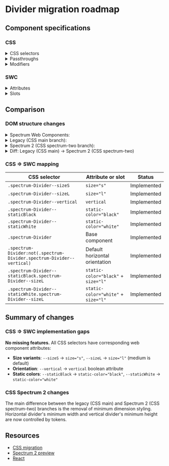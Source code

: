 # Divider migration roadmap

## Component specifications

### CSS

<details>
<summary>CSS selectors</summary>

- `.spectrum-Divider`
- `.spectrum-Divider--sizeL`
- `.spectrum-Divider--sizeS`
- `.spectrum-Divider--staticBlack`
- `.spectrum-Divider--staticBlack.spectrum-Divider--sizeL`
- `.spectrum-Divider--staticWhite`
- `.spectrum-Divider--staticWhite.spectrum-Divider--sizeL`
- `.spectrum-Divider--vertical`
- `.spectrum-Divider:not(.spectrum-Divider.spectrum-Divider--vertical)`

</details>

<details>
<summary>Passthroughs</summary>

None found for this component.

</details>

<details>
<summary>Modifiers</summary>

- `--mod-divider-background-color`
- `--mod-divider-block-minimum-size`
- `--mod-divider-inline-minimum-size`
- `--mod-divider-thickness`
- `--mod-divider-vertical-align`
- `--mod-divider-vertical-height`
- `--mod-divider-vertical-margin`

</details>

### SWC

<details>
<summary>Attributes</summary>

- `size` (s, m, l)
- `vertical` (boolean)
- `static-color` (white, black)

</details>

<details>
<summary>Slots</summary>

None found for this component.

</details>

## Comparison

### DOM structure changes

<details>
<summary>Spectrum Web Components:</summary>

```html
<sp-divider role="separator" aria-orientation="vertical"></sp-divider>
```

</details>

<details>
<summary>Legacy (CSS main branch):</summary>

```html
<hr
    class="spectrum-Divider spectrum-Divider--sizeM"
    style="min-inline-size: 200px;"
    role="separator"
/>
```

</details>

<details>
<summary>Spectrum 2 (CSS spectrum-two branch):</summary>

```html
<hr
    class="spectrum-Divider spectrum-Divider--sizeM"
    style=""
    role="separator"
/>
```

</details>

<details>
<summary>Diff: Legacy (CSS main) → Spectrum 2 (CSS spectrum-two)</summary>

```diff
<hr
    class="spectrum-Divider spectrum-Divider--sizeM"
-   style="min-inline-size: 200px;"
+   style=""
    role="separator"
/>
```

</details>

### CSS => SWC mapping

| CSS selector                                                          | Attribute or slot                   | Status      |
| --------------------------------------------------------------------- | ----------------------------------- | ----------- |
| `.spectrum-Divider--sizeS`                                            | `size="s"`                          | Implemented |
| `.spectrum-Divider--sizeL`                                            | `size="l"`                          | Implemented |
| `.spectrum-Divider--vertical`                                         | `vertical`                          | Implemented |
| `.spectrum-Divider--staticBlack`                                      | `static-color="black"`              | Implemented |
| `.spectrum-Divider--staticWhite`                                      | `static-color="white"`              | Implemented |
| `.spectrum-Divider`                                                   | Base component                      | Implemented |
| `.spectrum-Divider:not(.spectrum-Divider.spectrum-Divider--vertical)` | Default horizontal orientation      | Implemented |
| `.spectrum-Divider--staticBlack.spectrum-Divider--sizeL`              | `static-color="black"` + `size="l"` | Implemented |
| `.spectrum-Divider--staticWhite.spectrum-Divider--sizeL`              | `static-color="white"` + `size="l"` | Implemented |

## Summary of changes

### CSS => SWC implementation gaps

**No missing features.** All CSS selectors have corresponding web component attributes:

- **Size variants**: `--sizeS` → `size="s"`, `--sizeL` → `size="l"` (medium is default)
- **Orientation**: `--vertical` → `vertical` boolean attribute
- **Static colors**: `--staticBlack` → `static-color="black"`, `--staticWhite` → `static-color="white"`

### CSS Spectrum 2 changes

The main difference between the legacy (CSS main) and Spectrum 2 (CSS spectrum-two) branches is the removal of minimum dimension styling. Horizontal divider's minimum width and vertical divider's minimum height are now controlled by tokens.

## Resources

- [CSS migration](https://github.com/adobe/spectrum-css/pull/3557)
- [Spectrum 2 preview](https://spectrumcss.z13.web.core.windows.net/pr-2352/index.html?path=/docs/components-divider--docs)
- [React](https://react-spectrum.adobe.com/s2/index.html?path=/docs/divider--docs)
